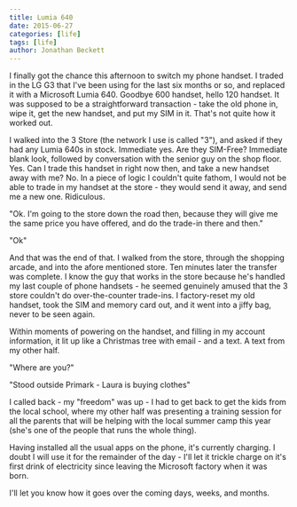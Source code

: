 ```yaml
---
title: Lumia 640
date: 2015-06-27
categories: [life]
tags: [life]
author: Jonathan Beckett
---
```


I finally got the chance this afternoon to switch my phone handset. I traded in the LG G3 that I've been using for the last six months or so, and replaced it with a Microsoft Lumia 640. Goodbye 600 handset, hello 120 handset. It was supposed to be a straightforward transaction - take the old phone in, wipe it, get the new handset, and put my SIM in it. That's not quite how it worked out.

I walked into the 3 Store (the network I use is called "3"), and asked if they had any Lumia 640s in stock. Immediate yes. Are they SIM-Free? Immediate blank look, followed by conversation with the senior guy on the shop floor. Yes. Can I trade this handset in right now then, and take a new handset away with me? No. In a piece of logic I couldn't quite fathom, I would not be able to trade in my handset at the store - they would send it away, and send me a new one. Ridiculous.

"Ok. I'm going to the store down the road then, because they will give me the same price you have offered, and do the trade-in there and then."

"Ok"

And that was the end of that. I walked from the store, through the shopping arcade, and into the afore mentioned store. Ten minutes later the transfer was complete. I know the guy that works in the store because he's handled my last couple of phone handsets - he seemed genuinely amused that the 3 store couldn't do over-the-counter trade-ins. I factory-reset my old handset, took the SIM and memory card out, and it went into a jiffy bag, never to be seen again.

Within moments of powering on the handset, and filling in my account information, it lit up like a Christmas tree with email - and a text. A text from my other half.

"Where are you?"

"Stood outside Primark - Laura is buying clothes"

I called back - my "freedom" was up - I had to get back to get the kids from the local school, where my other half was presenting a training session for all the parents that will be helping with the local summer camp this year (she's one of the people that runs the whole thing).

Having installed all the usual apps on the phone, it's currently charging. I doubt I will use it for the remainder of the day - I'll let it trickle charge on it's first drink of electricity since leaving the Microsoft factory when it was born.

I'll let you know how it goes over the coming days, weeks, and months.